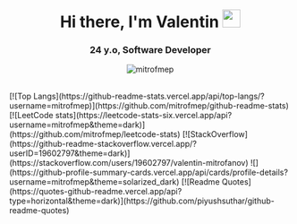 <h1 align="center">Hi there, I'm Valentin
<img src="https://github.com/blackcater/blackcater/raw/main/images/Hi.gif" height="32"/></h1>
<h3 align="center">24 y.o, Software Developer</h3>

<p align="center"> <img src="https://komarev.com/ghpvc/?username=mitrofmep&label=Profile%20Views%20(%20Visitors%20)&color=0e75b6&style=flat-square" alt="mitrofmep" /> </p>
<br>
[![Top Langs](https://github-readme-stats.vercel.app/api/top-langs/?username=mitrofmep)](https://github.com/mitrofmep/github-readme-stats)
<br>
[![LeetCode stats](https://leetcode-stats-six.vercel.app/api?username=mitrofmep&theme=dark)](https://github.com/mitrofmep/leetcode-stats)
[![StackOverflow](https://github-readme-stackoverflow.vercel.app/?userID=19602797&theme=dark)](https://stackoverflow.com/users/19602797/valentin-mitrofanov)  
![](https://github-profile-summary-cards.vercel.app/api/cards/profile-details?username=mitrofmep&theme=solarized_dark)
[![Readme Quotes](https://quotes-github-readme.vercel.app/api?type=horizontal&theme=dark)](https://github.com/piyushsuthar/github-readme-quotes)
